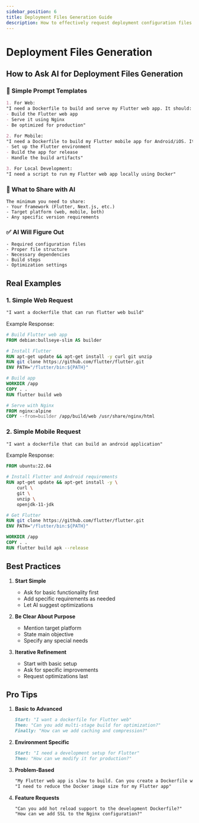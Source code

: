 ```yaml
---
sidebar_position: 6
title: Deployment Files Generation Guide
description: How to effectively request deployment configuration files from AI
---
```


# Deployment Files Generation

## How to Ask AI for Deployment Files Generation

### 🤖 Simple Prompt Templates
```markdown
1. For Web:
"I need a Dockerfile to build and serve my Flutter web app. It should:
- Build the Flutter web app
- Serve it using Nginx
- Be optimized for production"

2. For Mobile:
"I need a Dockerfile to build my Flutter mobile app for Android/iOS. It should:
- Set up the Flutter environment
- Build the app for release
- Handle the build artifacts"

3. For Local Development:
"I need a script to run my Flutter web app locally using Docker"
```

### 📁 What to Share with AI
```
The minimum you need to share:
- Your framework (Flutter, Next.js, etc.)
- Target platform (web, mobile, both)
- Any specific version requirements
```

### ✅ AI Will Figure Out
```
- Required configuration files
- Proper file structure
- Necessary dependencies
- Build steps
- Optimization settings
```

## Real Examples

### 1. Simple Web Request

```markdown
"I want a dockerfile that can run flutter web build"
```

Example Response:
```dockerfile
# Build Flutter web app
FROM debian:bullseye-slim AS builder

# Install Flutter
RUN apt-get update && apt-get install -y curl git unzip
RUN git clone https://github.com/flutter/flutter.git
ENV PATH="/flutter/bin:${PATH}"

# Build app
WORKDIR /app
COPY . .
RUN flutter build web

# Serve with Nginx
FROM nginx:alpine
COPY --from=builder /app/build/web /usr/share/nginx/html
```

### 2. Simple Mobile Request

```markdown
"I want a dockerfile that can build an android application"
```

Example Response:
```dockerfile
FROM ubuntu:22.04

# Install Flutter and Android requirements
RUN apt-get update && apt-get install -y \
    curl \
    git \
    unzip \
    openjdk-11-jdk

# Get Flutter
RUN git clone https://github.com/flutter/flutter.git
ENV PATH="/flutter/bin:${PATH}"

WORKDIR /app
COPY . .
RUN flutter build apk --release
```

## Best Practices

1. **Start Simple**
   - Ask for basic functionality first
   - Add specific requirements as needed
   - Let AI suggest optimizations

2. **Be Clear About Purpose**
   - Mention target platform
   - State main objective
   - Specify any special needs

3. **Iterative Refinement**
   - Start with basic setup
   - Ask for specific improvements
   - Request optimizations last

## Pro Tips

1. **Basic to Advanced**
   ```markdown
   Start: "I want a dockerfile for Flutter web"
   Then: "Can you add multi-stage build for optimization?"
   Finally: "How can we add caching and compression?"
   ```

2. **Environment Specific**
   ```markdown
   Start: "I need a development setup for Flutter"
   Then: "How can we modify it for production?"
   ```

3. **Problem-Based**
   ```markdown
   "My Flutter web app is slow to build. Can you create a Dockerfile with caching?"
   "I need to reduce the Docker image size for my Flutter app"
   ```

4. **Feature Requests**
   ```markdown
   "Can you add hot reload support to the development Dockerfile?"
   "How can we add SSL to the Nginx configuration?"
   ```